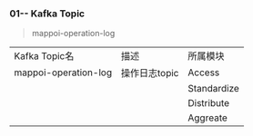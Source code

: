 ### 01-- Kafka Topic

>mappoi-operation-log
>
>

|                      |               |             |
| -------------------- | ------------- | ----------- |
| Kafka Topic名        | 描述          | 所属模块    |
| mappoi-operation-log | 操作日志topic | Access      |
|                      |               | Standardize |
|                      |               | Distribute  |
|                      |               | Aggreate    |


